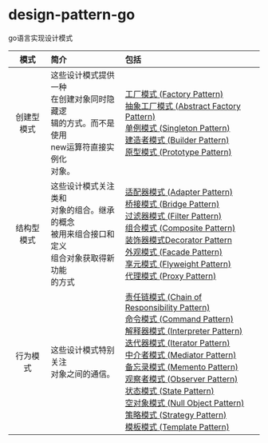# design-pattern-go
go语言实现设计模式

| 模式  | 简介 | 包括 |
| :-: | :-  | :- |
|创建型模式| 这些设计模式提供一种<br>在创建对象同时隐藏逻<br>辑的方式。而不是使用<br>new运算符直接实例化<br>对象。| [工厂模式 (Factory Pattern)](https://github.com/lee820/design-pattern-go/tree/master/01_FactoryPattern) <br> [抽象工厂模式 (Abstract Factory Pattern)](https://github.com/lee820/design-pattern-go/tree/master/02_AbstractFactoryPattern) <br> [单例模式 (Singleton Pattern)](https://github.com/lee820/design-pattern-go/tree/master/03_SingletonPattern) <br> [建造者模式 (Builder Pattern)](https://github.com/lee820/design-pattern-go/04_BuilderPattern) <br> [原型模式 (Prototype Pattern)](https://github.com/lee820/design-pattern-go/05_PrototypePattern) |
| 结构型模式 | 这些设计模式关注类和<br>对象的组合。继承的概念<br>被用来组合接口和定义<br>组合对象获取得新功能<br>的方式 | [适配器模式 (Adapter Pattern)](https://github.com/lee820/design-pattern-go/06_AdapterPattern) <br> [桥接模式 (Bridge Pattern)](https://github.com/lee820/design-pattern-go/07_BridgePattern) <br> [过滤器模式 (Filter Pattern)](https://github.com/lee820/design-pattern-go/08_FilterPattern) <br> [组合模式 (Composite Pattern)](https://github.com/lee820/design-pattern-go/09_CompositePattern) <br> [装饰器模式Decorator Pattern](https://github.com/lee820/design-pattern-go/10_DecoratorPattern) <br> [外观模式 (Facade Pattern)](https://github.com/lee820/design-pattern-go/11_FacadePattern) <br> [享元模式 (Flyweight Pattern)](https://github.com/lee820/design-pattern-go/12_FlyweightPattern) <br> [代理模式 (Proxy Pattern)](https://github.com/lee820/design-pattern-go/13_ProxyPattern) |
| 行为模式 | 这些设计模式特别关注<br>对象之间的通信。 | [责任链模式 (Chain of Responsibility Pattern)](https://github.com/lee820/design-pattern-go/14_ChainOfResponsibilityPattern) <br> [命令模式 (Command Pattern)](https://github.com/lee820/design-pattern-go/15_CommandPattern) <br> [解释器模式 (Interpreter Pattern)](https://github.com/lee820/design-pattern-go/16_InterpreterPattern) <br> [迭代器模式 (Iterator Pattern)](https://github.com/lee820/design-pattern-go/17_IteratorPattern) <br> [中介者模式 (Mediator Pattern)](https://github.com/lee820/design-pattern-go/18_MediatorPattern) <br> [备忘录模式 (Memento Pattern)](https://github.com/lee820/design-pattern-go/19_MementoPattern) <br> [观察者模式 (Observer Pattern)](https://github.com/lee820/design-pattern-go/20_ObserverPattern) <br> [状态模式 (State Pattern)](https://github.com/lee820/design-pattern-go/21_StatePattern) <br> [空对象模式 (Null Object Pattern)](https://github.com/lee820/design-pattern-go/24_NullObjectPattern) <br> [策略模式 (Strategy Pattern)](https://github.com/lee820/design-pattern-go/22_StrategyPattern) <br> [模板模式 (Template Pattern)](https://github.com/lee820/design-pattern-go/23_TemplatePattern)